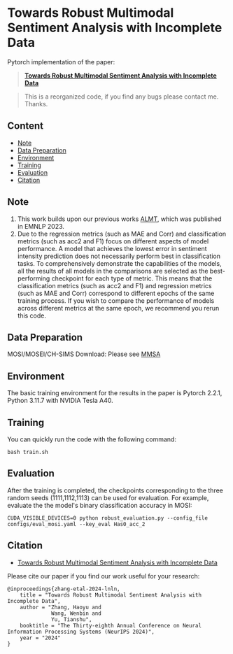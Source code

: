 # Towards Robust Multimodal Sentiment Analysis with Incomplete Data

Pytorch implementation of the paper: 
> **[Towards Robust Multimodal Sentiment Analysis with Incomplete Data](https://openreview.net/pdf?id=mYEjc7qGRA)**

> This is a reorganized code, if you find any bugs please contact me. Thanks.

## Content
- [Note](#Note)
- [Data Preparation](#Data-preparation)
- [Environment](#Environment)
- [Training](#Training)
- [Evaluation](#Evaluation)
- [Citation](#Citation)

## Note
1. This work builds upon our previous works [ALMT](https://github.com/Haoyu-ha/ALMT), which was published in EMNLP 2023.
2. Due to the regression metrics (such as MAE and Corr) and classification metrics (such as acc2 and F1) focus on different aspects of model performance. A model that achieves the lowest error in sentiment intensity prediction does not necessarily perform best in classification tasks. To comprehensively demonstrate the capabilities of the models, all the results of all models in the comparisons are selected as the best-performing checkpoint for each type of metric. This means that the classification metrics (such as acc2 and F1) and regression metrics (such as MAE and Corr) correspond to different epochs of the same training process. If you wish to compare the performance of models across different metrics at the same epoch, we recommend you rerun this code.


## Data Preparation
MOSI/MOSEI/CH-SIMS Download: Please see [MMSA](https://github.com/thuiar/MMSA)

## Environment
The basic training environment for the results in the paper is Pytorch 2.2.1, Python 3.11.7 with NVIDIA Tesla A40. 

## Training
You can quickly run the code with the following command:
```
bash train.sh
```

## Evaluation
After the training is completed, the checkpoints corresponding to the three random seeds (1111,1112,1113) can be used for evaluation. For example, evaluate the the model's binary classification accuracy in MOSI:
```
CUDA_VISIBLE_DEVICES=0 python robust_evaluation.py --config_file configs/eval_mosi.yaml --key_eval Has0_acc_2
```

## Citation

- [Towards Robust Multimodal Sentiment Analysis with Incomplete Data](https://arxiv.org/abs/2409.20012)

Please cite our paper if you find our work useful for your research:

```
@inproceedings{zhang-etal-2024-lnln,
    title = "Towards Robust Multimodal Sentiment Analysis with Incomplete Data",
    author = "Zhang, Haoyu and 
              Wang, Wenbin and 
              Yu, Tianshu",
    booktitle = "The Thirty-eighth Annual Conference on Neural Information Processing Systems (NeurIPS 2024)",
    year = "2024"
}
```
